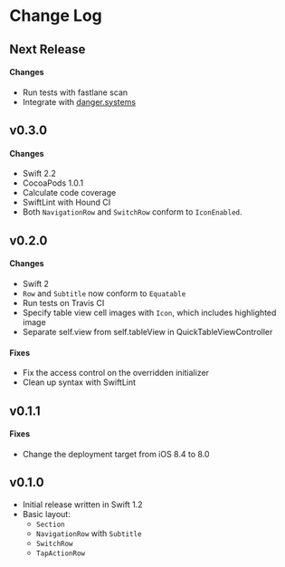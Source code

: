 # Change Log

## Next Release

#### Changes

* Run tests with fastlane scan
* Integrate with [danger.systems](https://github.com/danger/danger)

## v0.3.0

#### Changes

* Swift 2.2
* CocoaPods 1.0.1
* Calculate code coverage
* SwiftLint with Hound CI
* Both `NavigationRow` and `SwitchRow` conform to `IconEnabled`.

## v0.2.0

#### Changes

* Swift 2
* `Row` and `Subtitle` now conform to `Equatable`
* Run tests on Travis CI
* Specify table view cell images with `Icon`, which includes highlighted image
* Separate self.view from self.tableView in QuickTableViewController

#### Fixes

* Fix the access control on the overridden initializer
* Clean up syntax with SwiftLint

## v0.1.1

#### Fixes

* Change the deployment target from iOS 8.4 to 8.0

## v0.1.0

* Initial release written in Swift 1.2
* Basic layout:
  * `Section`
  * `NavigationRow` with `Subtitle`
  * `SwitchRow`
  * `TapActionRow`
